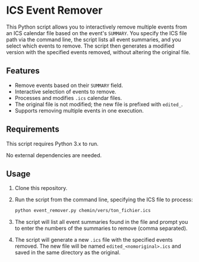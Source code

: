 # ICS Event Remover

This Python script allows you to interactively remove multiple events from an ICS calendar file based on the event's `SUMMARY`. You specify the ICS file path via the command line, the script lists all event summaries, and you select which events to remove. The script then generates a modified version with the specified events removed, without altering the original file.

## Features

- Remove events based on their `SUMMARY` field.
- Interactive selection of events to remove.
- Processes and modifies `.ics` calendar files.
- The original file is not modified; the new file is prefixed with `edited_`.
- Supports removing multiple events in one execution.

## Requirements

This script requires Python 3.x to run.

No external dependencies are needed.

## Usage

1. Clone this repository.
2. Run the script from the command line, specifying the ICS file to process:

   ```bash
   python event_remover.py chemin/vers/ton_fichier.ics
   ```

3. The script will list all event summaries found in the file and prompt you to enter the numbers of the summaries to remove (comma separated).
4. The script will generate a new `.ics` file with the specified events removed. The new file will be named `edited_<nomoriginal>.ics` and saved in the same directory as the original.
